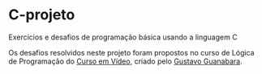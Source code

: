 # C-projeto
 <p>Exercícios e desafios de programação básica usando a linguagem C</p>
 <p>Os desafios resolvidos neste projeto foram propostos no curso de Lógica de Programação do <a href="https://www.cursoemvideo.com">Curso em Vídeo</a>, criado pelo <a href="https://gustavoguanabara.github.io">Gustavo Guanabara</a>.</p>
